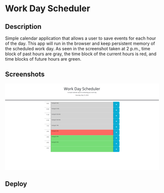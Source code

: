 # Work Day Scheduler

## Description
Simple calendar application that allows a user to save events for each hour of the day. This app will run in the browser and keep persistent memory of the scheduled work day. As seen in the screenshot taken at 2 p.m., time block of past hours are gray, the time block of the current hours is red, and time blocks of future hours are green.

## Screenshots
![Work Day Scheduler](./assets/images/work-day-scheduler-screenshot.png)

## Deploy
